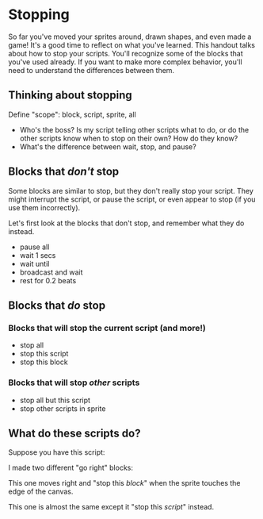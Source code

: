 # Stopping

So far you've moved your sprites around, drawn shapes, and even made a game! It's a good time
to reflect on what you've learned. This handout talks about how to stop your scripts. You'll
recognize some of the blocks that you've used already. If you want to make more complex 
behavior, you'll need to understand the differences between them.

## Thinking about stopping

Define "scope": block, script, sprite, all

* Who's the boss? Is my script telling other scripts what to do, or do the other scripts know when to stop on their own? How do they know?
* What's the difference between wait, stop, and pause?

## Blocks that *don't* stop

Some blocks are similar to stop, but they don't really stop your script. They might interrupt 
the script, or pause the script, or even appear to stop (if you use them incorrectly).

Let's first look at the blocks that don't stop, and remember what they do instead.

* pause all
* wait 1 secs
* wait until
* broadcast and wait
* rest for 0.2 beats

## Blocks that *do* stop

### Blocks that will stop the current script (and more!)

* stop all
* stop this script 
* stop this block

### Blocks that will stop *other* scripts

* stop all but this script
* stop other scripts in sprite

## What do these scripts do?

Suppose you have this script:

I made two different "go right" blocks:

This one moves right and "stop this *block*" when the sprite touches the edge of the canvas.

This one is almost the same except it "stop this *script*" instead.

